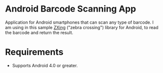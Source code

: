 # Android Barcode Scanning App
Application for Android smartphones that can scan any type of barcode.
I am using in this sample <a href="https://components.xamarin.com/view/zxing.net.mobile" target="_blank">ZXing</a> ("zebra crossing") library for Android, to read the barcode and return the result.

# Requirements
<ul>
<li>Supports Android 4.0 or greater.</li>
</ul>
